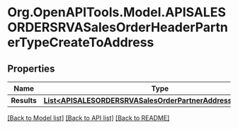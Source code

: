 # Org.OpenAPITools.Model.APISALESORDERSRVASalesOrderHeaderPartnerTypeCreateToAddress

## Properties

Name | Type | Description | Notes
------------ | ------------- | ------------- | -------------
**Results** | [**List&lt;APISALESORDERSRVASalesOrderPartnerAddressTypeCreate&gt;**](APISALESORDERSRVASalesOrderPartnerAddressTypeCreate.md) |  | [optional] 

[[Back to Model list]](../README.md#documentation-for-models) [[Back to API list]](../README.md#documentation-for-api-endpoints) [[Back to README]](../README.md)


